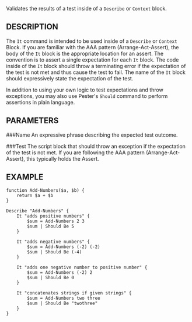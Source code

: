 Validates the results of a test inside of a `Describe` or `Context` block.

DESCRIPTION
------------
The `It` command is intended to be used inside of a `Describe` or `Context` 
Block. If you are familiar with the AAA pattern 
(Arrange-Act-Assert), the body of the `It` block is the appropriate location 
for an assert. The convention is to assert a single 
expectation for each `It` block. The code inside of the `It` block 
should throw a terminating error if the expectation of the test is not 
met and thus cause the test to fail. The name of the `It` block 
should expressively state the expectation of the test.

In addition to using your own logic to test expectations and 
throw exceptions, you may also use Pester's `Should` command
to perform assertions in plain language.

PARAMETERS
-----------
###Name
An expressive phrase describing the expected test outcome.

###Test
The script block that should throw an exception if the 
expectation of the test is not met.  If you are following the 
AAA pattern (Arrange-Act-Assert), this typically holds the 
Assert. 

EXAMPLE
----------
```posh
function Add-Numbers($a, $b) {
    return $a + $b
}

Describe "Add-Numbers" {
    It "adds positive numbers" {
        $sum = Add-Numbers 2 3
        $sum | Should Be 5
    }

    It "adds negative numbers" {
        $sum = Add-Numbers (-2) (-2)
        $sum | Should Be (-4)
    }

    It "adds one negative number to positive number" {
        $sum = Add-Numbers (-2) 2
        $sum | Should Be 0
    }

    It "concatenates strings if given strings" {
        $sum = Add-Numbers two three
        $sum | Should Be "twothree"
    }
}
```